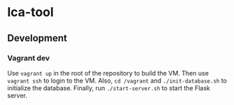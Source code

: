 # lca-tool

## Development

### Vagrant dev 

Use `vagrant up` in the root of the repository to build the VM.
Then use `vagrant ssh` to login to the VM. Also, `cd /vagrant` and `./init-database.sh` to initialize the database. Finally, run `./start-server.sh` to start the Flask server. 
